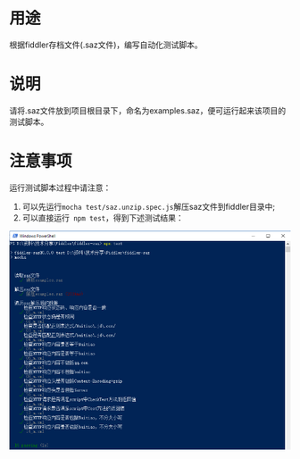 # 用途
根据fiddler存档文件(.saz文件)，编写自动化测试脚本。

# 说明
请将.saz文件放到项目根目录下，命名为examples.saz，便可运行起来该项目的测试脚本。  

# 注意事项
运行测试脚本过程中请注意：
1. 可以先运行```mocha test/saz.unzip.spec.js```解压saz文件到fiddler目录中;
2. 可以直接运行``` npm test```，得到下述测试结果：
<img src="report.png" alt="测试报告" width="800">
